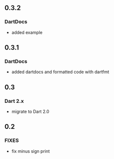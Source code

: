 ## 0.3.2

### DartDocs

* added example

## 0.3.1

### DartDocs

* added dartdocs and formatted code with dartfmt

## 0.3

### Dart 2.x

* migrate to Dart 2.0

## 0.2

### FIXES

* fix minus sign print
